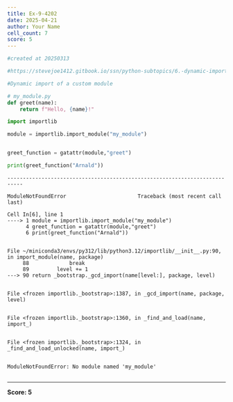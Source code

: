 ```yaml
---
title: Ex-9-4202
date: 2025-04-21
author: Your Name
cell_count: 7
score: 5
---
```


```python
#created at 20250313
```


```python
#https://stevejoe1412.gitbook.io/ssn/python-subtopics/6.-dynamic-imports
```


```python
#Dynamic import of a custom module
```


```python
# my_module.py
def greet(name):
    return f"Hello, {name}!"

```


```python
import importlib
```


```python
module = importlib.import_module("my_module")


greet_function = gatattr(module,"greet")

print(greet_function("Arnald"))
```


    ---------------------------------------------------------------------------

    ModuleNotFoundError                       Traceback (most recent call last)

    Cell In[6], line 1
    ----> 1 module = importlib.import_module("my_module")
          4 greet_function = gatattr(module,"greet")
          6 print(greet_function("Arnald"))


    File ~/miniconda3/envs/py312/lib/python3.12/importlib/__init__.py:90, in import_module(name, package)
         88             break
         89         level += 1
    ---> 90 return _bootstrap._gcd_import(name[level:], package, level)


    File <frozen importlib._bootstrap>:1387, in _gcd_import(name, package, level)


    File <frozen importlib._bootstrap>:1360, in _find_and_load(name, import_)


    File <frozen importlib._bootstrap>:1324, in _find_and_load_unlocked(name, import_)


    ModuleNotFoundError: No module named 'my_module'



```python

```


---
**Score: 5**